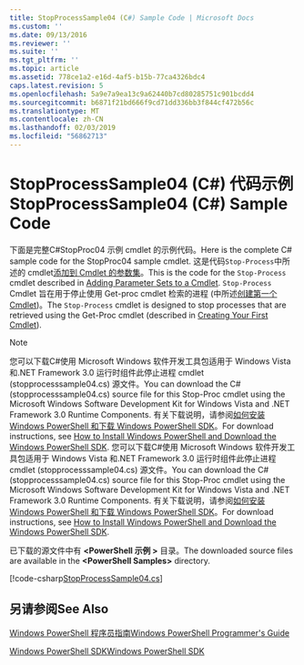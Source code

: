```yaml
---
title: StopProcessSample04 (C#) Sample Code | Microsoft Docs
ms.custom: ''
ms.date: 09/13/2016
ms.reviewer: ''
ms.suite: ''
ms.tgt_pltfrm: ''
ms.topic: article
ms.assetid: 778ce1a2-e16d-4af5-b15b-77ca4326bdc4
caps.latest.revision: 5
ms.openlocfilehash: 5a9e7a9ea13c9a62440b7cd80285751c901bcdd4
ms.sourcegitcommit: b6871f21bd666f9cd71dd336bb3f844cf472b56c
ms.translationtype: MT
ms.contentlocale: zh-CN
ms.lasthandoff: 02/03/2019
ms.locfileid: "56862713"
---
```

# <a name="stopprocesssample04-c-sample-code"></a><span data-ttu-id="2b49b-102">StopProcessSample04 (C#) 代码示例</span><span class="sxs-lookup"><span data-stu-id="2b49b-102">StopProcessSample04 (C#) Sample Code</span></span>

<span data-ttu-id="2b49b-103">下面是完整C#StopProc04 示例 cmdlet 的示例代码。</span><span class="sxs-lookup"><span data-stu-id="2b49b-103">Here is the complete C# sample code for the StopProc04 sample cmdlet.</span></span> <span data-ttu-id="2b49b-104">这是代码`Stop-Process`中所述的 cmdlet[添加到 Cmdlet 的参数集](../cmdlet/adding-parameter-sets-to-a-cmdlet.md)。</span><span class="sxs-lookup"><span data-stu-id="2b49b-104">This is the code for the `Stop-Process` cmdlet described in [Adding Parameter Sets to a Cmdlet](../cmdlet/adding-parameter-sets-to-a-cmdlet.md).</span></span> <span data-ttu-id="2b49b-105">`Stop-Process` Cmdlet 旨在用于停止使用 Get-proc cmdlet 检索的进程 (中所述[创建第一个 Cmdlet](../cmdlet/creating-a-cmdlet-without-parameters.md))。</span><span class="sxs-lookup"><span data-stu-id="2b49b-105">The `Stop-Process` cmdlet is designed to stop processes that are retrieved using the Get-Proc cmdlet (described in [Creating Your First Cmdlet](../cmdlet/creating-a-cmdlet-without-parameters.md)).</span></span>

> [!NOTE]
> <span data-ttu-id="2b49b-106">您可以下载C#使用 Microsoft Windows 软件开发工具包适用于 Windows Vista 和.NET Framework 3.0 运行时组件此停止进程 cmdlet (stopprocesssample04.cs) 源文件。</span><span class="sxs-lookup"><span data-stu-id="2b49b-106">You can download the C# (stopprocesssample04.cs) source file for this Stop-Proc cmdlet using the Microsoft Windows Software Development Kit for Windows Vista and .NET Framework 3.0 Runtime Components.</span></span> <span data-ttu-id="2b49b-107">有关下载说明，请参阅[如何安装 Windows PowerShell 和下载 Windows PowerShell SDK](/powershell/developer/installing-the-windows-powershell-sdk)。</span><span class="sxs-lookup"><span data-stu-id="2b49b-107">For download instructions, see [How to Install Windows PowerShell and Download the Windows PowerShell SDK](/powershell/developer/installing-the-windows-powershell-sdk).</span></span>
> <span data-ttu-id="2b49b-108">您可以下载C#使用 Microsoft Windows 软件开发工具包适用于 Windows Vista 和.NET Framework 3.0 运行时组件此停止进程 cmdlet (stopprocesssample04.cs) 源文件。</span><span class="sxs-lookup"><span data-stu-id="2b49b-108">You can download the C# (stopprocesssample04.cs) source file for this Stop-Proc cmdlet using the Microsoft Windows Software Development Kit for Windows Vista and .NET Framework 3.0 Runtime Components.</span></span> <span data-ttu-id="2b49b-109">有关下载说明，请参阅[如何安装 Windows PowerShell 和下载 Windows PowerShell SDK](/powershell/developer/installing-the-windows-powershell-sdk)。</span><span class="sxs-lookup"><span data-stu-id="2b49b-109">For download instructions, see [How to Install Windows PowerShell and Download the Windows PowerShell SDK](/powershell/developer/installing-the-windows-powershell-sdk).</span></span>
>
> <span data-ttu-id="2b49b-110">已下载的源文件中有 **\<PowerShell 示例 >** 目录。</span><span class="sxs-lookup"><span data-stu-id="2b49b-110">The downloaded source files are available in the **\<PowerShell Samples>** directory.</span></span>

[!code-csharp[StopProcessSample04.cs](../../powershell-sdk-samples/SDK-2.0/csharp/StopProcessSample04/StopProcessSample04.cs#L11-L435 "StopProcessSample04.cs")]

## <a name="see-also"></a><span data-ttu-id="2b49b-111">另请参阅</span><span class="sxs-lookup"><span data-stu-id="2b49b-111">See Also</span></span>

[<span data-ttu-id="2b49b-112">Windows PowerShell 程序员指南</span><span class="sxs-lookup"><span data-stu-id="2b49b-112">Windows PowerShell Programmer's Guide</span></span>](./windows-powershell-programmer-s-guide.md)

[<span data-ttu-id="2b49b-113">Windows PowerShell SDK</span><span class="sxs-lookup"><span data-stu-id="2b49b-113">Windows PowerShell SDK</span></span>](../windows-powershell-reference.md)
